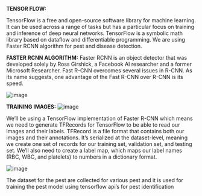 **TENSOR FLOW:**

TensorFlow is a free and open-source software library for machine learning. It can be used across a range of tasks but has a particular focus on training and inference of deep neural networks. TensorFlow is a symbolic math library based on dataflow and differentiable programming. We are using Faster RCNN algorithm for pest and disease detection.

**FASTER RCNN ALGORITHM:**
Faster RCNN is an object detector that was developed solely by Ross Girshick, a Facebook AI researcher and a former Microsoft Researcher. Fast R-CNN overcomes several issues in R-CNN. As its name suggests, one advantage of the Fast R-CNN over R-CNN is its speed.

![image](https://user-images.githubusercontent.com/90558927/149665149-af0afca1-108f-4321-94c9-3a07de58ce34.png)

**TRAINING IMAGES:**
![image](https://user-images.githubusercontent.com/90558927/149665196-e7c54810-1ca0-43fa-bc04-70d77b23a509.png)

We’ll be using a TensorFlow implementation of Faster R-CNN which means we need to generate TFRecords for TensorFlow to be able to read our images and their labels. TFRecord is a file format that contains both our images and their annotations. It’s serialized at the dataset-level, meaning we create one set of records for our training set, validation set, and testing set. We’ll also need to create a label map, which maps our label names (RBC, WBC, and platelets) to numbers in a dictionary format.

![image](https://user-images.githubusercontent.com/90558927/149665215-0c5bcf53-c238-40b1-9e36-f8c9d1a978f4.png)

The dataset for the pest are collected for various pest  and it is used for training the pest model using tensorflow api’s for pest identification
